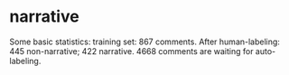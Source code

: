 # narrative

Some basic statistics: training set: 867 comments. After human-labeling: 445 non-narrative; 422 narrative. 4668 comments are waiting for auto-labeling. 
